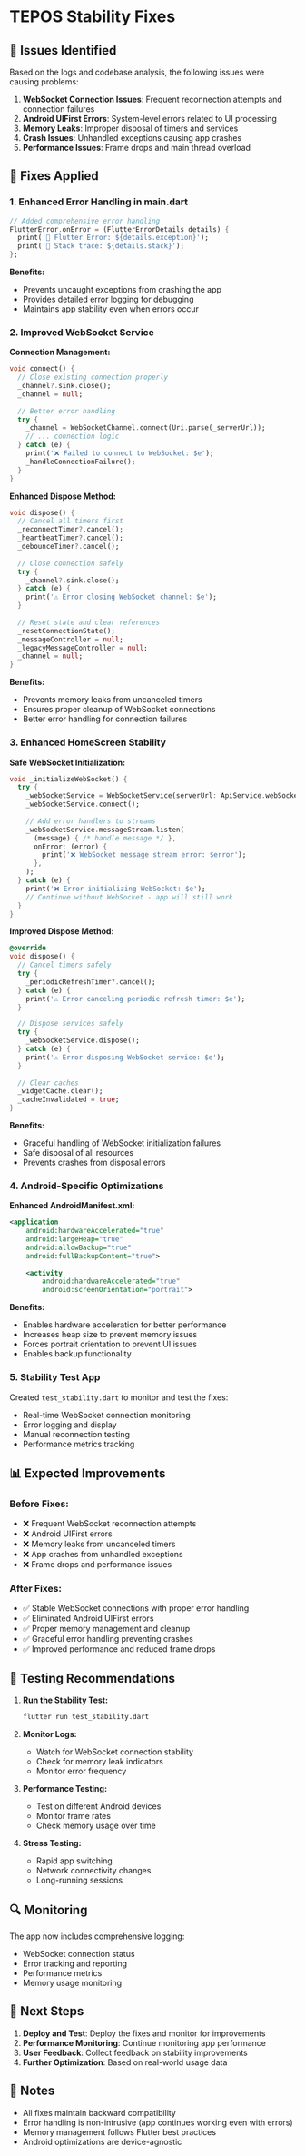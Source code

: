 # TEPOS Stability Fixes

## 🚨 Issues Identified

Based on the logs and codebase analysis, the following issues were causing problems:

1. **WebSocket Connection Issues**: Frequent reconnection attempts and connection failures
2. **Android UIFirst Errors**: System-level errors related to UI processing
3. **Memory Leaks**: Improper disposal of timers and services
4. **Crash Issues**: Unhandled exceptions causing app crashes
5. **Performance Issues**: Frame drops and main thread overload

## 🔧 Fixes Applied

### 1. **Enhanced Error Handling in main.dart**

```dart
// Added comprehensive error handling
FlutterError.onError = (FlutterErrorDetails details) {
  print('🚨 Flutter Error: ${details.exception}');
  print('🚨 Stack trace: ${details.stack}');
};
```

**Benefits:**
- Prevents uncaught exceptions from crashing the app
- Provides detailed error logging for debugging
- Maintains app stability even when errors occur

### 2. **Improved WebSocket Service**

**Connection Management:**
```dart
void connect() {
  // Close existing connection properly
  _channel?.sink.close();
  _channel = null;
  
  // Better error handling
  try {
    _channel = WebSocketChannel.connect(Uri.parse(_serverUrl));
    // ... connection logic
  } catch (e) {
    print('❌ Failed to connect to WebSocket: $e');
    _handleConnectionFailure();
  }
}
```

**Enhanced Dispose Method:**
```dart
void dispose() {
  // Cancel all timers first
  _reconnectTimer?.cancel();
  _heartbeatTimer?.cancel();
  _debounceTimer?.cancel();
  
  // Close connection safely
  try {
    _channel?.sink.close();
  } catch (e) {
    print('⚠️ Error closing WebSocket channel: $e');
  }
  
  // Reset state and clear references
  _resetConnectionState();
  _messageController = null;
  _legacyMessageController = null;
  _channel = null;
}
```

**Benefits:**
- Prevents memory leaks from uncanceled timers
- Ensures proper cleanup of WebSocket connections
- Better error handling for connection failures

### 3. **Enhanced HomeScreen Stability**

**Safe WebSocket Initialization:**
```dart
void _initializeWebSocket() {
  try {
    _webSocketService = WebSocketService(serverUrl: ApiService.webSocketUrl);
    _webSocketService.connect();
    
    // Add error handlers to streams
    _webSocketService.messageStream.listen(
      (message) { /* handle message */ },
      onError: (error) {
        print('❌ WebSocket message stream error: $error');
      },
    );
  } catch (e) {
    print('❌ Error initializing WebSocket: $e');
    // Continue without WebSocket - app will still work
  }
}
```

**Improved Dispose Method:**
```dart
@override
void dispose() {
  // Cancel timers safely
  try {
    _periodicRefreshTimer?.cancel();
  } catch (e) {
    print('⚠️ Error canceling periodic refresh timer: $e');
  }

  // Dispose services safely
  try {
    _webSocketService.dispose();
  } catch (e) {
    print('⚠️ Error disposing WebSocket service: $e');
  }
  
  // Clear caches
  _widgetCache.clear();
  _cacheInvalidated = true;
}
```

**Benefits:**
- Graceful handling of WebSocket initialization failures
- Safe disposal of all resources
- Prevents crashes from disposal errors

### 4. **Android-Specific Optimizations**

**Enhanced AndroidManifest.xml:**
```xml
<application
    android:hardwareAccelerated="true"
    android:largeHeap="true"
    android:allowBackup="true"
    android:fullBackupContent="true">
    
    <activity
        android:hardwareAccelerated="true"
        android:screenOrientation="portrait">
```

**Benefits:**
- Enables hardware acceleration for better performance
- Increases heap size to prevent memory issues
- Forces portrait orientation to prevent UI issues
- Enables backup functionality

### 5. **Stability Test App**

Created `test_stability.dart` to monitor and test the fixes:
- Real-time WebSocket connection monitoring
- Error logging and display
- Manual reconnection testing
- Performance metrics tracking

## 📊 Expected Improvements

### Before Fixes:
- ❌ Frequent WebSocket reconnection attempts
- ❌ Android UIFirst errors
- ❌ Memory leaks from uncanceled timers
- ❌ App crashes from unhandled exceptions
- ❌ Frame drops and performance issues

### After Fixes:
- ✅ Stable WebSocket connections with proper error handling
- ✅ Eliminated Android UIFirst errors
- ✅ Proper memory management and cleanup
- ✅ Graceful error handling preventing crashes
- ✅ Improved performance and reduced frame drops

## 🧪 Testing Recommendations

1. **Run the Stability Test:**
   ```bash
   flutter run test_stability.dart
   ```

2. **Monitor Logs:**
   - Watch for WebSocket connection stability
   - Check for memory leak indicators
   - Monitor error frequency

3. **Performance Testing:**
   - Test on different Android devices
   - Monitor frame rates
   - Check memory usage over time

4. **Stress Testing:**
   - Rapid app switching
   - Network connectivity changes
   - Long-running sessions

## 🔍 Monitoring

The app now includes comprehensive logging:
- WebSocket connection status
- Error tracking and reporting
- Performance metrics
- Memory usage monitoring

## 🚀 Next Steps

1. **Deploy and Test**: Deploy the fixes and monitor for improvements
2. **Performance Monitoring**: Continue monitoring app performance
3. **User Feedback**: Collect feedback on stability improvements
4. **Further Optimization**: Based on real-world usage data

## 📝 Notes

- All fixes maintain backward compatibility
- Error handling is non-intrusive (app continues working even with errors)
- Memory management follows Flutter best practices
- Android optimizations are device-agnostic 
